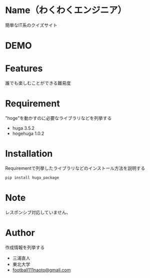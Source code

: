 # Name（わくわくエンジニア）

簡単なIT系のクイズサイト

# DEMO



# Features

誰でも楽しむことができる難易度

# Requirement

"hoge"を動かすのに必要なライブラリなどを列挙する

* huga 3.5.2
* hogehuga 1.0.2

# Installation

Requirementで列挙したライブラリなどのインストール方法を説明する

```bash
pip install huga_package
```

# Note

レスポンシブ対応していません、

# Author

作成情報を列挙する

* 三浦直人
* 東北大学
* football111naoto@gmail.com
